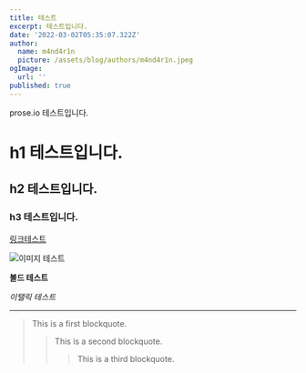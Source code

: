 ```yaml
---
title: 테스트
excerpt: 테스트입니다.
date: '2022-03-02T05:35:07.322Z'
author:
  name: m4nd4r1n
  picture: /assets/blog/authors/m4nd4r1n.jpeg
ogImage:
  url: ''
published: true
---
```

prose.io 테스트입니다.

# h1 테스트입니다.

## h2 테스트입니다.

### h3 테스트입니다.

[링크테스트](https://blog-m4nd4r1n.vercel.app/)

![이미지 테스트]({{site.baseurl}}/_posts/black.png)

**볼드 테스트**

_이탤릭 테스트_

****

> This is a first blockquote.
>	> This is a second blockquote.
>	>	> This is a third blockquote.

